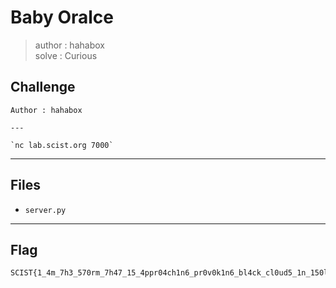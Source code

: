 # Baby Oralce
> author : hahabox  
> solve : Curious

## Challenge
```
Author : hahabox

---

`nc lab.scist.org 7000`
```

---
## Files
- `server.py`

---
## Flag
```
SCIST{1_4m_7h3_570rm_7h47_15_4ppr04ch1n6_pr0v0k1n6_bl4ck_cl0ud5_1n_150l4710n_1_4m_r3cl41m3r_0f_mz_n4m3_b0rn_1n_fl4m35,_1_h4v3_b33n_bl3553d,_my_f4m1ly_cr357_15_4_d3m0n_0f_d347h}
```